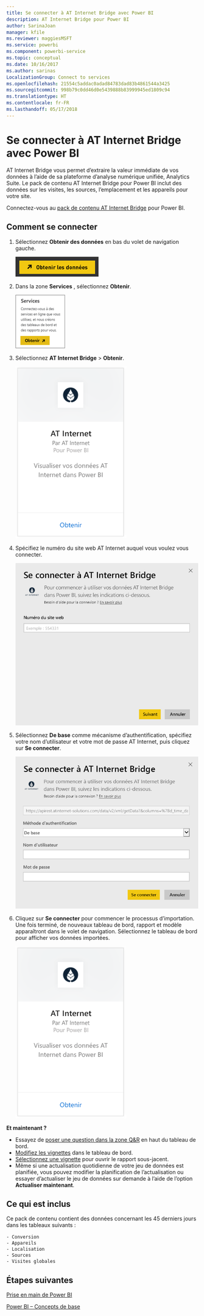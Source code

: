 ```yaml
---
title: Se connecter à AT Internet Bridge avec Power BI
description: AT Internet Bridge pour Power BI
author: SarinaJoan
manager: kfile
ms.reviewer: maggiesMSFT
ms.service: powerbi
ms.component: powerbi-service
ms.topic: conceptual
ms.date: 10/16/2017
ms.author: sarinas
LocalizationGroup: Connect to services
ms.openlocfilehash: 21554c5addac0adad84783dad83b4861544a3425
ms.sourcegitcommit: 998b79c0dd46d0e5439888b83999945ed1809c94
ms.translationtype: HT
ms.contentlocale: fr-FR
ms.lasthandoff: 05/17/2018
---
```

# <a name="connect-to-at-internet-bridge-with-power-bi"></a>Se connecter à AT Internet Bridge avec Power BI
AT Internet Bridge vous permet d’extraire la valeur immédiate de vos données à l’aide de sa plateforme d’analyse numérique unifiée, Analytics Suite. Le pack de contenu AT Internet Bridge pour Power BI inclut des données sur les visites, les sources, l’emplacement et les appareils pour votre site.

Connectez-vous au [pack de contenu AT Internet Bridge](https://app.powerbi.com/getdata/services/at-internet-bridge) pour Power BI.

## <a name="how-to-connect"></a>Comment se connecter
1. Sélectionnez **Obtenir des données** en bas du volet de navigation gauche.
   
   ![](media/service-connect-to-at-internet/pbi_getdata.png) 
2. Dans la zone **Services** , sélectionnez **Obtenir**.
   
   ![](media/service-connect-to-at-internet/pbi_getservices.png) 
3. Sélectionnez **AT Internet Bridge** \> **Obtenir**.
   
   ![](media/service-connect-to-at-internet/atinternet.png)
4. Spécifiez le numéro du site web AT Internet auquel vous voulez vous connecter.
   
   ![](media/service-connect-to-at-internet/params.png)
5. Sélectionnez **De base** comme mécanisme d’authentification, spécifiez votre nom d’utilisateur et votre mot de passe AT Internet, puis cliquez sur **Se connecter**.
   
   ![](media/service-connect-to-at-internet/creds.png)
6. Cliquez sur **Se connecter** pour commencer le processus d’importation. Une fois terminé, de nouveaux tableau de bord, rapport et modèle apparaîtront dans le volet de navigation. Sélectionnez le tableau de bord pour afficher vos données importées.
   
    ![](media/service-connect-to-at-internet/atinternet.png)

**Et maintenant ?**

* Essayez de [poser une question dans la zone Q&R](power-bi-q-and-a.md) en haut du tableau de bord.
* [Modifiez les vignettes](service-dashboard-edit-tile.md) dans le tableau de bord.
* [Sélectionnez une vignette](service-dashboard-tiles.md) pour ouvrir le rapport sous-jacent.
* Même si une actualisation quotidienne de votre jeu de données est planifiée, vous pouvez modifier la planification de l’actualisation ou essayer d’actualiser le jeu de données sur demande à l’aide de l’option **Actualiser maintenant**.

## <a name="whats-included"></a>Ce qui est inclus
Ce pack de contenu contient des données concernant les 45 derniers jours dans les tableaux suivants :  

    - Conversion  
    - Appareils  
    - Localisation  
    - Sources  
    - Visites globales  

## <a name="next-steps"></a>Étapes suivantes
[Prise en main de Power BI](service-get-started.md)

[Power BI – Concepts de base](service-basic-concepts.md)

